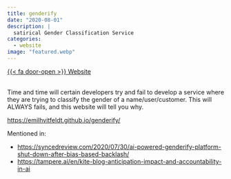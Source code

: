 ```yaml
---
title: genderify
date: "2020-08-01"
description: |
  satirical Gender Classification Service
categories:
  - website
image: "featured.webp"
---
```


<div class="project-buttons">
<a href="https://emilhvitfeldt.github.io/genderify/">
  {{< fa door-open >}} Website
</a>
</div>
<br>

Time and time will certain developers try and fail to develop a service where they are trying to classify the gender of a name/user/customer. This will ALWAYS fails, and this website will tell you why.  

<https://emilhvitfeldt.github.io/genderify/>

Mentioned in:

- <https://syncedreview.com/2020/07/30/ai-powered-genderify-platform-shut-down-after-bias-based-backlash/>
- <https://tampere.ai/en/kite-blog-anticipation-impact-and-accountability-in-ai>
